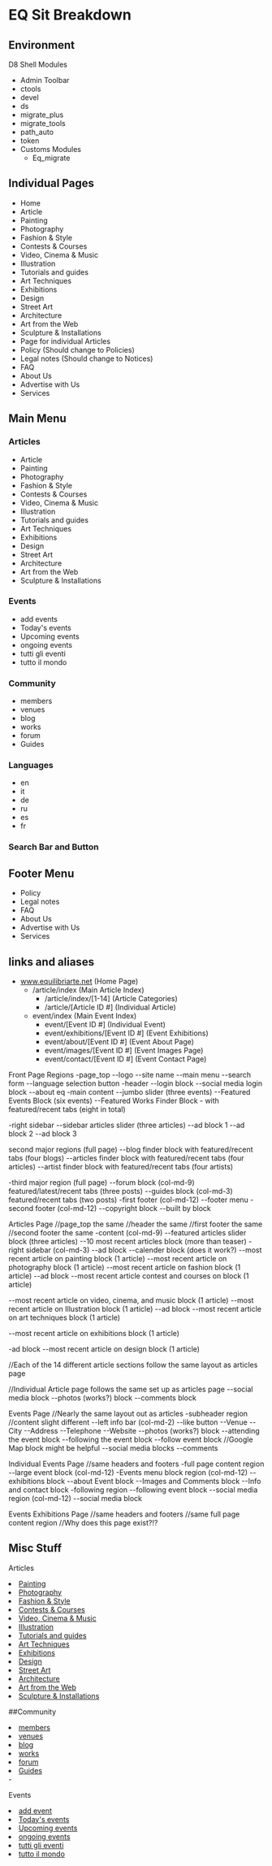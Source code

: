 # EQ Sit Breakdown


## Environment
D8 Shell 
Modules
* Admin Toolbar
* ctools
* devel
* ds
* migrate_plus
* migrate_tools
* path_auto
* token
* Customs Modules
  * Eq_migrate


## Individual Pages
- Home
- Article
- Painting
- Photography
- Fashion &amp; Style
- Contests &amp; Courses
- Video, Cinema &amp; Music
- Illustration
- Tutorials and guides
- Art Techniques
- Exhibitions
- Design
- Street Art
- Architecture
- Art from the Web
- Sculpture &amp; Installations
- Page for individual Articles
- Policy (Should change to Policies)
- Legal notes (Should change to Notices)
- FAQ
- About Us
- Advertise with Us
- Services

## Main Menu
### Articles
- Article
- Painting
- Photography
- Fashion &amp; Style
- Contests &amp; Courses
- Video, Cinema &amp; Music
- Illustration
- Tutorials and guides
- Art Techniques
- Exhibitions
- Design
- Street Art
- Architecture
- Art from the Web
- Sculpture &amp; Installations

### Events
- add events
- Today&#039;s events
- Upcoming events
- ongoing events
- tutti gli eventi
- tutto il mondo

### Community
- members
- venues
- blog
- works
- forum
- Guides

### Languages
- en
- it
- de
- ru
- es
- fr

### Search Bar and Button

## Footer Menu
- Policy
- Legal notes
- FAQ
- About Us
- Advertise with Us
- Services


## links and aliases 
* www.equilibriarte.net		(Home Page)
  * /article/index			(Main Article Index)
    * /article/index/[1-14]		(Article Categories)
    * /article/[Article ID #]	(Individual Article)
  * event/index				(Main Event Index)
    * event/[Event ID #]		(Individual Event)
    * event/exhibitions/[Event ID #]	(Event Exhibitions)
    * event/about/[Event ID #]	(Event About Page)
    * event/images/[Event ID #]	(Event Images Page)
    * event/contact/[Event ID #]	(Event Contact Page)




Front Page Regions
-page_top
--logo
--site name
--main menu
--search form
--language selection button
-header
--login block
--social media login block
--about eq
-main content
--jumbo slider (three events)
--Featured Events Block (six events)
--Featured Works Finder Block - with featured/recent tabs (eight in total)

-right sidebar
--sidebar articles slider (three articles)
--ad block 1
--ad block 2
--ad block 3

second major regions (full page)
--blog finder block with featured/recent tabs (four blogs)
--articles finder block with featured/recent tabs (four articles)
--artist finder block with featured/recent tabs (four artists)

-third major region (full page)
--forum block (col-md-9) featured/latest/recent tabs (three posts)
--guides block (col-md-3) featured/recent tabs (two posts)
-first footer (col-md-12)
--footer menu
-second footer (col-md-12)
--copyright block
--built by block

Articles Page 
//page_top the same
//header the same
//first footer the same
//second footer the same
-content (col-md-9)
--featured articles slider block (three articles)
--10 most recent articles block (more than teaser) 
-right sidebar (col-md-3)
--ad block
--calender block (does it work?)
--most recent article on painting block (1 article)
--most recent article on photography block (1 article)
--most recent article on fashion block (1 article)
--ad block 
--most recent article contest and courses on block (1 article)

--most recent article on video, cinema, and music block (1 article)
--most recent article on Illustration block (1 article)
--ad block
--most recent article on art techniques block (1 article)

--most recent article on exhibitions block (1 article)

-ad block
--most recent article on design block (1 article)

//Each of the 14 different article sections follow the same layout as articles page

//Individual Article page follows the same set up as articles page
--social media block
--photos (works?) block
--comments block



Events Page
//Nearly the same layout out as articles
-subheader region
//content slight different
--left info bar (col-md-2)
   --like button
   --Venue
   --City
   --Address 
   --Telephone
   --Website
--photos (works?) block
--attending the event block
--following the event block
--follow event block
//Google Map block might be helpful
--social media blocks
--comments

Individual Events Page
//same headers and footers
-full page content region
--large event block (col-md-12)
-Events menu block region (col-md-12)
--exhibitions block
--about Event block
--Images and Comments block
--Info and contact block
-following region
--following event block
--social media region (col-md-12)
--social media block

Events Exhibitions Page
//same headers and footers
//same full page content region
//Why does this page exist?!?




## Misc Stuff


Articles
<li><a href="/article/index/2">Painting</a></li>
<li><a href="/article/index/1">Photography</a></li>
<li><a href="/article/index/6">Fashion &amp; Style</a></li>
<li><a href="/article/index/11">Contests &amp; Courses</a></li>
<li><a href="/article/index/10">Video, Cinema &amp; Music</a></li>
<li><a href="/article/index/5">Illustration</a></li>
<li><a href="/article/index/13">Tutorials and guides</a></li>
<li><a href="/article/index/8">Art Techniques</a></li>
<li><a href="/article/index/12">Exhibitions</a></li>
<li><a href="/article/index/4">Design</a></li>
<li><a href="/article/index/3">Street Art</a></li>
<li><a href="/article/index/7">Architecture</a></li>
<li><a href="/article/index/14">Art from the Web</a></li>
<li><a href="/article/index/9">Sculpture &amp; Installations</a></li>



##Community
<li><a href="/profile/index">members</a></li>
<li><a href="/location/index">venues</a></li>
<li><a href="/blog/index">blog</a></li>
<li><a href="/gallery/index">works</a></li>
<li><a href="/forum/forum/index">forum</a></li>
<li><a href="/product/index">Guides</a></li>
-

Events
<li class="border-bottom"><a href="/event/create">add event</a></li>
<li><a href="/event/index/when/today">Today&#039;s events</a></li>
<li><a href="/event/index/when/upcoming">Upcoming events</a></li>
<li><a href="/event/index">ongoing events</a></li>
<li><a href="/event/index/when/all">tutti gli eventi</a></li>
<li><a href="/event/allCountries/when/all">tutto il mondo</a></li>



